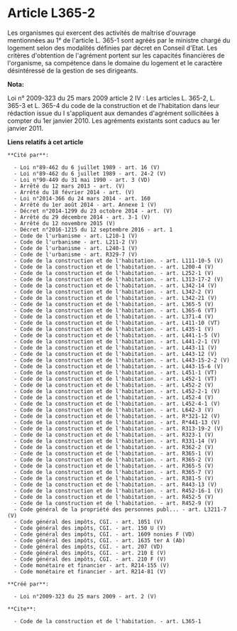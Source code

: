 # Article L365-2

Les organismes qui exercent des activités de maîtrise d'ouvrage mentionnées au 1° de l'article L. 365-1 sont agréés par le
ministre chargé du logement selon des modalités définies par décret en Conseil d'Etat. Les critères d'obtention de l'agrément
portent sur les capacités financières de l'organisme, sa compétence dans le domaine du logement et le caractère désintéressé
de la gestion de ses dirigeants.

**Nota:**

Loi n° 2009-323 du 25 mars 2009 article 2 IV : Les articles L. 365-2, L. 365-3 et L. 365-4 du code de la construction et de
l'habitation dans leur rédaction issue du I s'appliquent aux demandes d'agrément sollicitées à compter du 1er janvier 2010.
Les agréments existants sont caducs au 1er janvier 2011.

**Liens relatifs à cet article**

	**Cité par**:

	  - Loi n°89-462 du 6 juillet 1989 - art. 16 (V)
	  - Loi n°89-462 du 6 juillet 1989 - art. 24-2 (V)
	  - Loi n°90-449 du 31 mai 1990 - art. 3 (VD)
	  - Arrêté du 12 mars 2013 - art. (V)
	  - Arrêté du 18 février 2014 - art. (V)
	  - Loi n°2014-366 du 24 mars 2014 - art. 160
	  - Arrêté du 1er août 2014 - art. Annexe 1 (V)
	  - Décret n°2014-1299 du 23 octobre 2014 - art. (V)
	  - Arrêté du 29 décembre 2014 - art. 3-1 (V)
	  - Arrêté du 12 novembre 2015 (V)
	  - Décret n°2016-1215 du 12 septembre 2016 - art. 1
	  - Code de l'urbanisme - art. L210-1 (V)
	  - Code de l'urbanisme - art. L211-2 (V)
	  - Code de l'urbanisme - art. L240-1 (V)
	  - Code de l'urbanisme - art. R329-7 (V)
	  - Code de la construction et de l'habitation. - art. L111-10-5 (V)
	  - Code de la construction et de l'habitation. - art. L200-4 (V)
	  - Code de la construction et de l'habitation. - art. L252-1 (V)
	  - Code de la construction et de l'habitation. - art. L313-17-2 (V)
	  - Code de la construction et de l'habitation. - art. L342-14 (V)
	  - Code de la construction et de l'habitation. - art. L342-2 (V)
	  - Code de la construction et de l'habitation. - art. L342-21 (V)
	  - Code de la construction et de l'habitation. - art. L365-5 (V)
	  - Code de la construction et de l'habitation. - art. L365-6 (VT)
	  - Code de la construction et de l'habitation. - art. L371-4 (V)
	  - Code de la construction et de l'habitation. - art. L411-10 (VT)
	  - Code de la construction et de l'habitation. - art. L435-1 (V)
	  - Code de la construction et de l'habitation. - art. L441-1-5 (V)
	  - Code de la construction et de l'habitation. - art. L441-2-1 (V)
	  - Code de la construction et de l'habitation. - art. L443-11 (V)
	  - Code de la construction et de l'habitation. - art. L443-12 (V)
	  - Code de la construction et de l'habitation. - art. L443-15-2-2 (V)
	  - Code de la construction et de l'habitation. - art. L443-15-6 (V)
	  - Code de la construction et de l'habitation. - art. L451-1 (VT)
	  - Code de la construction et de l'habitation. - art. L452-1 (VT)
	  - Code de la construction et de l'habitation. - art. L452-2 (V)
	  - Code de la construction et de l'habitation. - art. L452-2-1 (V)
	  - Code de la construction et de l'habitation. - art. L452-4 (V)
	  - Code de la construction et de l'habitation. - art. L452-4-1 (V)
	  - Code de la construction et de l'habitation. - art. L642-3 (V)
	  - Code de la construction et de l'habitation. - art. R*321-12 (V)
	  - Code de la construction et de l'habitation. - art. R*441-13 (V)
	  - Code de la construction et de l'habitation. - art. R313-19-2 (V)
	  - Code de la construction et de l'habitation. - art. R323-1 (V)
	  - Code de la construction et de l'habitation. - art. R331-14 (V)
	  - Code de la construction et de l'habitation. - art. R362-2 (V)
	  - Code de la construction et de l'habitation. - art. R365-1 (V)
	  - Code de la construction et de l'habitation. - art. R365-2 (V)
	  - Code de la construction et de l'habitation. - art. R365-5 (V)
	  - Code de la construction et de l'habitation. - art. R365-7 (V)
	  - Code de la construction et de l'habitation. - art. R381-5 (V)
	  - Code de la construction et de l'habitation. - art. R443-13 (V)
	  - Code de la construction et de l'habitation. - art. R452-16-1 (V)
	  - Code de la construction et de l'habitation. - art. R452-5 (V)
	  - Code de la construction et de l'habitation. - art. R452-9 (V)
	  - Code général de la propriété des personnes publ... - art. L3211-7 (V)
	  - Code général des impôts, CGI. - art. 1051 (V)
	  - Code général des impôts, CGI. - art. 150 U (V)
	  - Code général des impôts, CGI. - art. 1609 nonies F (VD)
	  - Code général des impôts, CGI. - art. 1635 ter A (Ab)
	  - Code général des impôts, CGI. - art. 207 (VD)
	  - Code général des impôts, CGI. - art. 210 E (V)
	  - Code général des impôts, CGI. - art. 210 F (V)
	  - Code monétaire et financier - art. R214-155 (V)
	  - Code monétaire et financier - art. R214-81 (V)

	**Créé par**:

	  - Loi n°2009-323 du 25 mars 2009 - art. 2 (V)

	**Cite**:

	  - Code de la construction et de l'habitation. - art. L365-1
